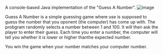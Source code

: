 A console-based Java implementation of the "Guess A Number".
![image](https://user-images.githubusercontent.com/48657026/183055459-5bea3470-f10b-4dc5-94c8-102899795741.png)

Guess A Number is a simple guessing game where use is supposed to guess the number that you oponent (the computer) has come up with. The probgram randomly selects a number between 1 and 100. It will then ask the player to enter their guess. Each time you enter a number, the computer will tell you whether it is lower or higher thanthe expected number. 

You win the game when your number matches your computer number.
